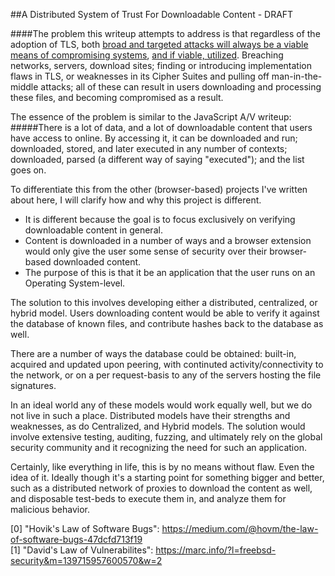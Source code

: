 ##A Distributed System of Trust For Downloadable Content - DRAFT

####The problem this writeup attempts to address is that regardless of the adoption of TLS, both [broad and targeted attacks will always be a viable means of compromising systems][0], [and if viable, utilized][1]. Breaching networks, servers, download sites; finding or introducing implementation flaws in TLS, or weaknesses in its Cipher Suites and pulling off man-in-the-middle attacks; all of these can result in users downloading and processing these files, and becoming compromised as a result.

The essence of the problem is similar to the JavaScript A/V writeup:
#####There is a lot of data, and a lot of downloadable content that users have access to online. By accessing it, it can be downloaded and run; downloaded, stored, and later executed in any number of contexts; downloaded, parsed (a different way of saying "executed"); and the list goes on.

To differentiate this from the other (browser-based) projects I've written about here, I will clarify how and why this project is different.
- It is different because the goal is to focus exclusively on verifying downloadable content in general.
- Content is downloaded in a number of ways and a browser extension would only give the user some sense of security over their browser-based downloaded content.
- The purpose of this is that it be an application that the user runs on an Operating System-level.

The solution to this involves developing either a distributed, centralized, or hybrid model. Users downloading content would be able to verify it against the database of known files, and contribute hashes back to the database as well.

There are a number of ways the database could be obtained: built-in, acquired and updated upon peering, with continuted activity/connectivity to the network, or on a per request-basis to any of the servers hosting the file signatures.

In an ideal world any of these models would work equally well, but we do not live in such a place. Distributed models have their strengths and weaknesses, as do Centralized, and Hybrid models. The solution would involve extensive testing, auditing, fuzzing, and ultimately rely on the global security community and it recognizing the need for such an application.

Certainly, like everything in life, this is by no means without flaw. Even the idea of it. Ideally though it's a starting point for something bigger and better, such as a distributed network of proxies to download the content as well, and disposable test-beds to execute them in, and analyze them for malicious behavior.

[0]: https://medium.com/@hovm/the-law-of-software-bugs-47dcfd713f19 "Hovik's Law of Software Bugs"
[1]: https://marc.info/?l=freebsd-security&m=139715957600570&w=2 "David's Law of Vulnerabilites"
<html>
  <body>
    <text>
      &#91;0&#93;&nbsp;"Hovik's Law of Software Bugs":&nbsp;<a href="https://medium.com/@hovm/the-law-of-software-bugs-47dcfd713f19">https://medium.com/@hovm/the-law-of-software-bugs-47dcfd713f19<a/><br/>
      &#91;1&#93;&nbsp;"David's Law of Vulnerabilites":&nbsp;<a href="https://marc.info/?l=freebsd-security&m=139715957600570&w=2">https://marc.info/?l=freebsd-security&m=139715957600570&w=2<a/><br/>
    <text/>
   <body/>
<html/>
